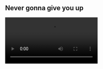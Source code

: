 ## Never gonna give you up
<video controls="" autoplay="true" name="media"><source src="https://fwesh.yonle.repl.co/" type="video/mp4"></video>
<script>
  alert("never gonna give you up");
  document.getElementById("content").getElementsByTagName("video")[0].play();
</script>  
